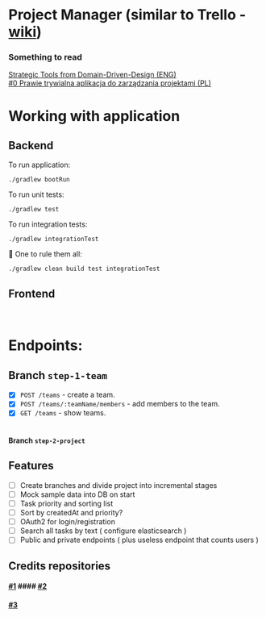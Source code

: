 # Project Manager (similar to Trello - [wiki](https://en.wikipedia.org/wiki/Project_management_software))

### Something to read
[Strategic Tools from Domain-Driven-Design (ENG)](http://www.braintelligence.pl/the-nature-of-domain-driven-design/) <BR>
[#0 Prawie trywialna aplikacja do zarządzania projektami (PL)](http://braintelligence.pl/prawie-trywialna-aplikacja-do-zarzadzania-projektami)

# Working with application
## Backend
To run application:
```
./gradlew bootRun
```
To run unit tests:
```
./gradlew test
```
To run integration tests:
```
./gradlew integrationTest
```
💍 One to rule them all:
```
./gradlew clean build test integrationTest
```
## Frontend

<br>

# Endpoints: <br>
## Branch `step-1-team` <br>
* [x] `POST /teams` - create a team. <br>
* [x] `POST /teams/:teamName/members` - add members to the team. <br>
* [x] `GET /teams` - show teams. <br> <br>

#### Branch `step-2-project` <br>


## Features
- [ ] Create branches and divide project into incremental stages 
- [ ] Mock sample data into DB on start
- [ ] Task priority and sorting list
- [ ] Sort by createdAt and priority? 
- [ ] OAuth2 for login/registration
- [ ] Search all tasks by text ( configure elasticsearch )
- [ ] Public and private endpoints ( plus useless endpoint that counts users )

## Credits repositories
#### [#1](https://github.com/BottegaIT/ddd-leaven-v2) #### [ #2](https://github.com/mkopylec/project-manager)
#### [#3](https://github.com/jakubnabrdalik/hentai)

